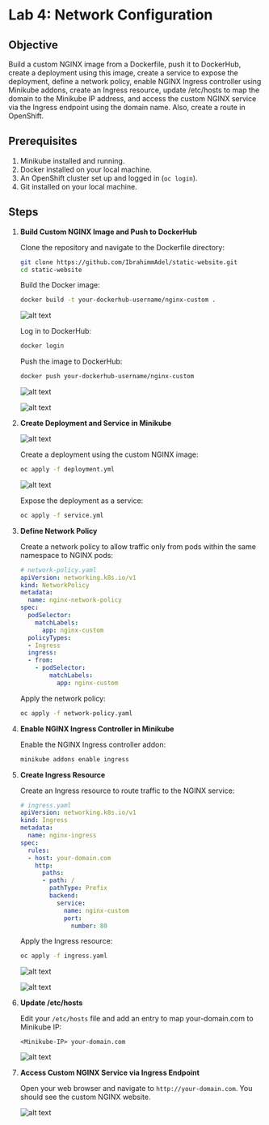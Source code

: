 # Lab 4: Network Configuration

## Objective

Build a custom NGINX image from a Dockerfile, push it to DockerHub, create a deployment using this image, create a service to expose the deployment, define a network policy, enable NGINX Ingress controller using Minikube addons, create an Ingress resource, update /etc/hosts to map the domain to the Minikube IP address, and access the custom NGINX service via the Ingress endpoint using the domain name. Also, create a route in OpenShift.

## Prerequisites

1. Minikube installed and running.
2. Docker installed on your local machine.
3. An OpenShift cluster set up and logged in (`oc login`).
4. Git installed on your local machine.

## Steps

1. **Build Custom NGINX Image and Push to DockerHub**

   Clone the repository and navigate to the Dockerfile directory:
   ```sh
   git clone https://github.com/IbrahimmAdel/static-website.git
   cd static-website
   ```

   Build the Docker image:
   ```sh
   docker build -t your-dockerhub-username/nginx-custom .
   ```

    ![alt text](screenshots/build.png)

   Log in to DockerHub:
   ```sh
   docker login
   ```

   Push the image to DockerHub:
   ```sh
   docker push your-dockerhub-username/nginx-custom
   ```
    ![alt text](screenshots/push.png)


    ![alt text](screenshots/push2.png)

2. **Create Deployment and Service in Minikube**

    ![alt text](screenshots/deployment.png)

   Create a deployment using the custom NGINX image:
   ```sh
   oc apply -f deployment.yml
   ```

    ![alt text](screenshots/service.png)

   Expose the deployment as a service:
   ```sh
   oc apply -f service.yml
   ```

3. **Define Network Policy**

   Create a network policy to allow traffic only from pods within the same namespace to NGINX pods:
   ```yaml
   # network-policy.yaml
   apiVersion: networking.k8s.io/v1
   kind: NetworkPolicy
   metadata:
     name: nginx-network-policy
   spec:
     podSelector:
       matchLabels:
         app: nginx-custom
     policyTypes:
     - Ingress
     ingress:
     - from:
       - podSelector:
           matchLabels:
             app: nginx-custom
   ```

   Apply the network policy:
   ```sh
   oc apply -f network-policy.yaml
   ```

4. **Enable NGINX Ingress Controller in Minikube**

   Enable the NGINX Ingress controller addon:
   ```sh
   minikube addons enable ingress
   ```

5. **Create Ingress Resource**

   Create an Ingress resource to route traffic to the NGINX service:
   ```yaml
   # ingress.yaml
   apiVersion: networking.k8s.io/v1
   kind: Ingress
   metadata:
     name: nginx-ingress
   spec:
     rules:
     - host: your-domain.com
       http:
         paths:
         - path: /
           pathType: Prefix
           backend:
             service:
               name: nginx-custom
               port:
                 number: 80
   ```

   Apply the Ingress resource:
   ```sh
   oc apply -f ingress.yaml
   ```
    ![alt text](screenshots/ingress.png)

    ![alt text](screenshots/all.png)

6. **Update /etc/hosts**

   Edit your `/etc/hosts` file and add an entry to map your-domain.com to Minikube IP:
   ```
   <Minikube-IP> your-domain.com
   ```

    ![alt text](screenshots/etc-hosts.png)

7. **Access Custom NGINX Service via Ingress Endpoint**

   Open your web browser and navigate to `http://your-domain.com`. You should see the custom NGINX website.

   ![alt text](screenshots/output.png)

<!-- 8. **Create Route in OpenShift**

   Create a route in OpenShift to expose the NGINX service externally:
   ```sh
   oc expose svc/nginx-custom
   ``` -->
